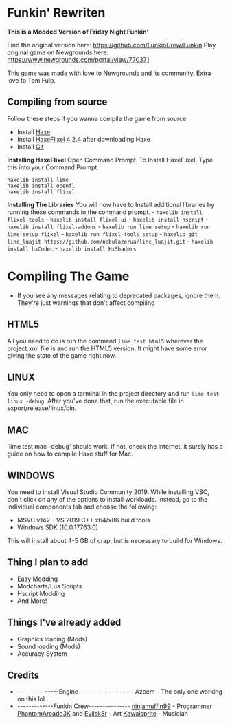 # Funkin' Rewriten

**This is a Modded Version of Friday Night Funkin'**

Find the original version here: https://github.com/FunkinCrew/Funkin
Play original game on Newgrounds here: https://www.newgrounds.com/portal/view/770371

This game was made with love to Newgrounds and its community. Extra love to Tom Fulp.

## Compiling from source
Follow these steps if you wanna compile the game from source:

- Install [Haxe](https://haxe.org/download/version/4.2.4/)
- Install [HaxeFlixel 4.2.4](https://haxeflixel.com/documentation/install-haxeflixel/) after downloading Haxe
- Install [Git](https://git-scm.com/downloads)

**Installing HaxeFlixel**
Open Command Prompt.
To Install HaxeFlixel, Type this into your Command Prompt
```
haxelib install lime
haxelib install openfl
haxelib install flixel
```

**Installing The Libraries**
You will now have to Install additional libraries by running these commands in the command prompt.
	- `haxelib install flixel-tools`
	- `haxelib install flixel-ui`
	- `haxelib install hscript`
	- `haxelib install flixel-addons`
	- `haxelib run lime setup`
	- `haxelib run lime setup flixel`
	- `haxelib run flixel-tools setup`
	- `haxelib git linc_luajit https://github.com/nebulazorua/linc_luajit.git`
	- `haxelib install hxCodec`
	- `haxelib install HxShaders`

# Compiling The Game
- If you see any messages relating to deprecated packages, ignore them. They're just warnings that don't affect compiling

## HTML5
All you need to do is run the command `lime test html5` wherever the project.xml file is and run the HTML5 version.
It might have some error giving the state of the game right now.

## LINUX
You only need to open a terminal in the project directory and run `lime test linux -debug`.
After you've done that, run the executable file in export/release/linux/bin.

## MAC
'lime test mac -debug' should work, if not, check the internet, it surely has a guide on how to compile Haxe stuff for Mac.

## WINDOWS
You need to install Visual Studio Community 2019. While installing VSC, don't click on any of the options to install workloads. Instead, go to the individual components tab and choose the following:
* MSVC v142 - VS 2019 C++ x64/x86 build tools
* Windows SDK (10.0.17763.0)

This will install about 4-5 GB of crap, but is necessary to build for Windows.

## Thing I plan to add

- Easy Modding
- Modcharts/Lua Scripts
- Hscript Modding
- And More!

## Things I've already added

- Graphics loading (Mods)
- Sound loading (Mods)
- Accuracy System


## Credits
- ---------------Engine--------------------
Azeem - The only one working on this lol
- -------------Funkin Crew---------------
[ninjamuffin99](https://twitter.com/ninja_muffin99) - Programmer
[PhantomArcade3K](https://twitter.com/phantomarcade3k) and [Evilsk8r](https://twitter.com/evilsk8r) - Art
[Kawaisprite](https://twitter.com/kawaisprite) - Musician
